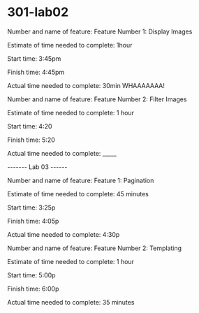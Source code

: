 # 301-lab02

Number and name of feature: Feature Number 1: Display Images

Estimate of time needed to complete: 1hour

Start time: 3:45pm

Finish time: 4:45pm

Actual time needed to complete: 30min WHAAAAAAA!



Number and name of feature: Feature Number 2: Filter Images

Estimate of time needed to complete: 1 hour

Start time: 4:20

Finish time: 5:20

Actual time needed to complete: _____

------- Lab 03 ------

Number and name of feature: Feature 1: Pagination

Estimate of time needed to complete: 45 minutes

Start time: 3:25p

Finish time: 4:05p

Actual time needed to complete: 4:30p


Number and name of feature: Feature Number 2: Templating 

Estimate of time needed to complete: 1 hour

Start time: 5:00p

Finish time: 6:00p

Actual time needed to complete: 35 minutes